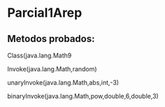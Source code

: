 # Parcial1Arep

## Metodos probados:

Class(java.lang.Math9

Invoke(java.lang.Math,random)

unaryInvoke(java.lang.Math,abs,int,-3)

binaryInvoke(java.lang.Math,pow,double,6,double,3)

